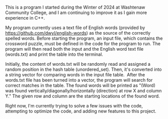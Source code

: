 This is a program I started during the Winter of 2024 at Washtenaw Community College, and I am continuing to improve it as I gain more experience in C++.

My program currently uses a text file of English words (provided by https://github.com/dwyl/english-words) as the source of the correctly spelled words. Before starting the program, an input file, which contains the crossword puzzle, must be defined in the code for the program to run. The program will then read both the input and the English word text file (words.txt) and print the table into the terminal. 

Initially, the content of words.txt will be randomly read and assigned a random position in the hash table (unordered_set). Then, it's converted into a string vector for comparing words in the input file table. 
After the words.txt file has been turned into a vector, the program will search for correct matches in the table. The found words will be printed as "(Word) was found vertically/diagonally/horizontally (direction) at row X and column Y." The given row and column are the starting locations of the found word. 

Right now, I'm currently trying to solve a few issues with the code, attempting to optimize the code, and adding new features to this project. 
